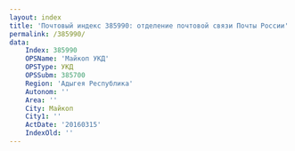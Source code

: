 ```yaml
---
layout: index
title: 'Почтовый индекс 385990: отделение почтовой связи Почты России'
permalink: /385990/
data:
    Index: 385990
    OPSName: 'Майкоп УКД'
    OPSType: УКД
    OPSSubm: 385700
    Region: 'Адыгея Республика'
    Autonom: ''
    Area: ''
    City: Майкоп
    City1: ''
    ActDate: '20160315'
    IndexOld: ''
---
```

